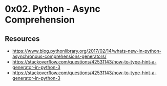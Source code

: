 # 0x02. Python - Async Comprehension
## Resources
* https://www.blog.pythonlibrary.org/2017/02/14/whats-new-in-python-asynchronous-comprehensions-generators/
* https://stackoverflow.com/questions/42531143/how-to-type-hint-a-generator-in-python-3
* https://stackoverflow.com/questions/42531143/how-to-type-hint-a-generator-in-python-3

